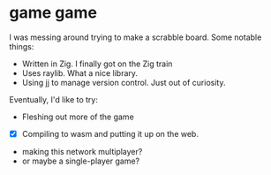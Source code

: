 # game game

I was messing around trying to make a scrabble board. Some notable things:

- Written in Zig. I finally got on the Zig train
- Uses raylib. What a nice library.
- Using jj to manage version control. Just out of curiosity.

Eventually, I'd like to try:

- Fleshing out more of the game
- [x] Compiling to wasm and putting it up on the web.
- making this network multiplayer?
- or maybe a single-player game?
